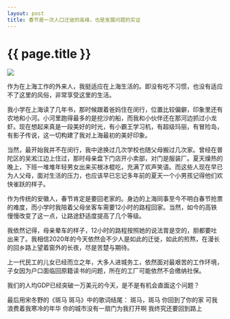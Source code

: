 ```yaml
---
layout: post
title: 春节是一次人口迁徙的高峰，也是发展问题的实证
---
```


{{ page.title }}
================
![][image-1]

作为在上海工作的外来人，我挺适应在上海生活的。即没有吃不习惯，也没有适应不了这里的风俗，非常享受这里的生活。

我小学在上海读了几年书，那时候跟着爸妈住在闵行，位置比较偏僻，印象里还有农地和小河。小河里跑得最多的是挖沙的船，而我和小伙伴还在那河边抓过小龙虾。现在想起来真是一段美好的时光，有小霸王学习机，有超级玛丽，有冒险岛，有影子传说，这一切构建了我对上海最初的美好印象。

当然，最开始我并不在闵行，我中途换过几次学校也随父母搬过几次家。曾经在普陀区的吴淞江边上住过，那时母亲盘下门店开小卖部，对门是服装厂。夏天燥热的晚上，下班一堆堆年轻男女出来买根冰棍吃，充满了欢声笑语。而这些人现在早已为人父母，面对生活的压力，也应该早已忘记多年前的夏天一个小男孩记得他们欢快雀跃的样子。

作为传统的安徽人，春节肯定是要回老家的。身边的上海同事至今不明白春节抢票的难度，而小学时我陪着父母坐客车需要12小时的路程回家。当然，如今的高铁慢慢改变了这一点，让路途舒适度提高了几个等级。

我依然记得，母亲晕车的样子，12小时的路程按照她的说法胃是空的，胆都要吐出来了。我相信2020年的今天依然会不少人是如此的迁徙，如此的煎熬，在漫长的回乡路上望着窗外的长夜，尽是苦楚与期待。

上一代民工的儿女已经而立之年，大多人进城务工，依然面对最艰苦的工作环境，子女因为户口面临回原籍读书的问题，所在的工厂可能依然不会缴纳社保。

我们的人均GDP已经突破一万美元的今天，是不是有机会直面这个问题？

最后用宋冬野的《斑马 斑马》中的歌词结尾：
斑马，斑马 你回到了你的家
可我浪费着我寒冷的年华
你的城市没有一扇门为我打开啊
我终究还要回到路上


[image-1]:	https://i.loli.net/2020/01/28/I4Zg1WcC5UMPHDp.jpg